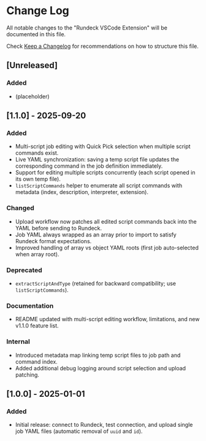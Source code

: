 # Change Log

All notable changes to the "Rundeck VSCode Extension" will be documented in this file.

Check [Keep a Changelog](http://keepachangelog.com/) for recommendations on how to structure this file.

## [Unreleased]

### Added
- (placeholder)

## [1.1.0] - 2025-09-20

### Added
- Multi-script job editing with Quick Pick selection when multiple script commands exist.
- Live YAML synchronization: saving a temp script file updates the corresponding command in the job definition immediately.
- Support for editing multiple scripts concurrently (each script opened in its own temp file).
- `listScriptCommands` helper to enumerate all script commands with metadata (index, description, interpreter, extension).

### Changed
- Upload workflow now patches all edited script commands back into the YAML before sending to Rundeck.
- Job YAML always wrapped as an array prior to import to satisfy Rundeck format expectations.
- Improved handling of array vs object YAML roots (first job auto-selected when array root).

### Deprecated
- `extractScriptAndType` (retained for backward compatibility; use `listScriptCommands`).

### Documentation
- README updated with multi-script editing workflow, limitations, and new v1.1.0 feature list.

### Internal
- Introduced metadata map linking temp script files to job path and command index.
- Added additional debug logging around script selection and upload patching.

## [1.0.0] - 2025-01-01

### Added
- Initial release: connect to Rundeck, test connection, and upload single job YAML files (automatic removal of `uuid` and `id`).